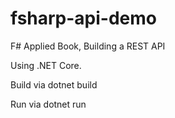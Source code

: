 # fsharp-api-demo
F# Applied Book,  Building a REST API

Using .NET Core.

Build via dotnet build

Run via dotnet run
